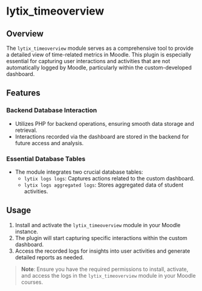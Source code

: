 # lytix_timeoverview

## Overview
The `lytix_timeoverview` module serves as a comprehensive tool to provide a detailed view of time-related metrics in Moodle. This plugin is especially essential for capturing user interactions and activities that are not automatically logged by Moodle, particularly within the custom-developed dashboard.

## Features

### Backend Database Interaction
- Utilizes PHP for backend operations, ensuring smooth data storage and retrieval.
- Interactions recorded via the dashboard are stored in the backend for future access and analysis.

### Essential Database Tables
- The module integrates two crucial database tables:
    - `lytix logs logs`: Captures actions related to the custom dashboard.
    - `lytix logs aggregated logs`: Stores aggregated data of student activities.

## Usage
1. Install and activate the `lytix_timeoverview` module in your Moodle instance.
2. The plugin will start capturing specific interactions within the custom dashboard.
3. Access the recorded logs for insights into user activities and generate detailed reports as needed.

> **Note**: Ensure you have the required permissions to install, activate, and access the logs in the `lytix_timeoverview` module in your Moodle courses.
